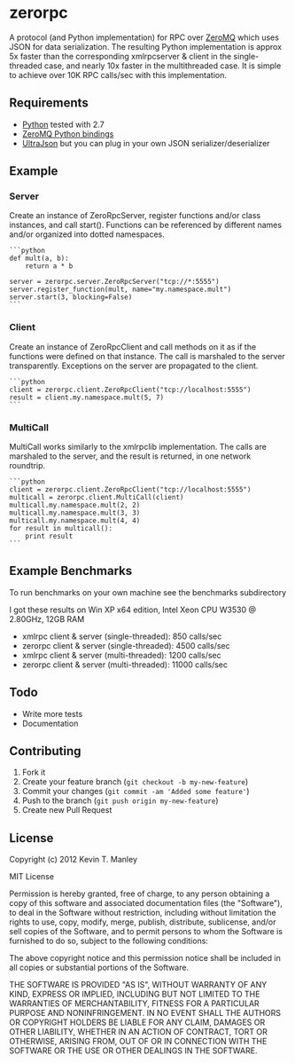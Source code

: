 # zerorpc

A protocol (and Python implementation) for RPC over [ZeroMQ] which uses JSON for
data serialization. The resulting Python implementation is approx 5x faster than the 
corresponding xmlrpcserver & client in the single-threaded case, and nearly 10x faster in the
multithreaded case. It is simple to achieve over 10K RPC calls/sec with this implementation.   

[ZeroMQ]: http://www.zeromq.org/

## Requirements

- [Python] tested with 2.7
- [ZeroMQ Python bindings]
- [UltraJson] but you can plug in your own JSON serializer/deserializer

[Python]: http://www.python.org 
[ZeroMQ Python bindings]: http://www.zeromq.org/bindings:python
[UltraJson]: https://github.com/esnme/ultrajson

## Example

### Server

Create an instance of ZeroRpcServer, register functions and/or class instances, and call start().
Functions can be referenced by different names and/or organized into dotted namespaces.

    ```python
    def mult(a, b):
        return a * b

    server = zerorpc.server.ZeroRpcServer("tcp://*:5555")
    server.register_function(mult, name="my.namespace.mult")
    server.start(3, blocking=False)
    ```
    
### Client

Create an instance of ZeroRpcClient and call methods on it as if the functions were defined on that
instance. The call is marshaled to the server transparently. Exceptions on the server are propagated
to the client.  
    
    ```python
    client = zerorpc.client.ZeroRpcClient("tcp://localhost:5555")
    result = client.my.namespace.mult(5, 7)
    ```

### MultiCall

MultiCall works similarly to the xmlrpclib implementation. The calls are marshaled to the server, and the
result is returned, in one network roundtrip.

    ```python
    client = zerorpc.client.ZeroRpcClient("tcp://localhost:5555")
    multicall = zerorpc.client.MultiCall(client)
    multicall.my.namespace.mult(2, 2)
    multicall.my.namespace.mult(3, 3)
    multicall.my.namespace.mult(4, 4)
    for result in multicall():
        print result
    ```
        
## Example Benchmarks        

To run benchmarks on your own machine see the benchmarks subdirectory

I got these results on Win XP x64 edition, Intel Xeon CPU W3530 @ 2.80GHz, 12GB RAM

- xmlrpc  client & server (single-threaded):  850 calls/sec
- zerorpc client & server (single-threaded): 4500 calls/sec
- xmlrpc  client & server (multi-threaded):  1200 calls/sec
- zerorpc client & server (multi-threaded): 11000 calls/sec

## Todo

- Write more tests
- Documentation

## Contributing

1. Fork it
2. Create your feature branch (`git checkout -b my-new-feature`)
3. Commit your changes (`git commit -am 'Added some feature'`)
4. Push to the branch (`git push origin my-new-feature`)
5. Create new Pull Request

## License

Copyright (c) 2012 Kevin T. Manley

MIT License

Permission is hereby granted, free of charge, to any person obtaining
a copy of this software and associated documentation files (the
"Software"), to deal in the Software without restriction, including
without limitation the rights to use, copy, modify, merge, publish,
distribute, sublicense, and/or sell copies of the Software, and to
permit persons to whom the Software is furnished to do so, subject to
the following conditions:

The above copyright notice and this permission notice shall be
included in all copies or substantial portions of the Software.

THE SOFTWARE IS PROVIDED "AS IS", WITHOUT WARRANTY OF ANY KIND,
EXPRESS OR IMPLIED, INCLUDING BUT NOT LIMITED TO THE WARRANTIES OF
MERCHANTABILITY, FITNESS FOR A PARTICULAR PURPOSE AND
NONINFRINGEMENT. IN NO EVENT SHALL THE AUTHORS OR COPYRIGHT HOLDERS BE
LIABLE FOR ANY CLAIM, DAMAGES OR OTHER LIABILITY, WHETHER IN AN ACTION
OF CONTRACT, TORT OR OTHERWISE, ARISING FROM, OUT OF OR IN CONNECTION
WITH THE SOFTWARE OR THE USE OR OTHER DEALINGS IN THE SOFTWARE.
